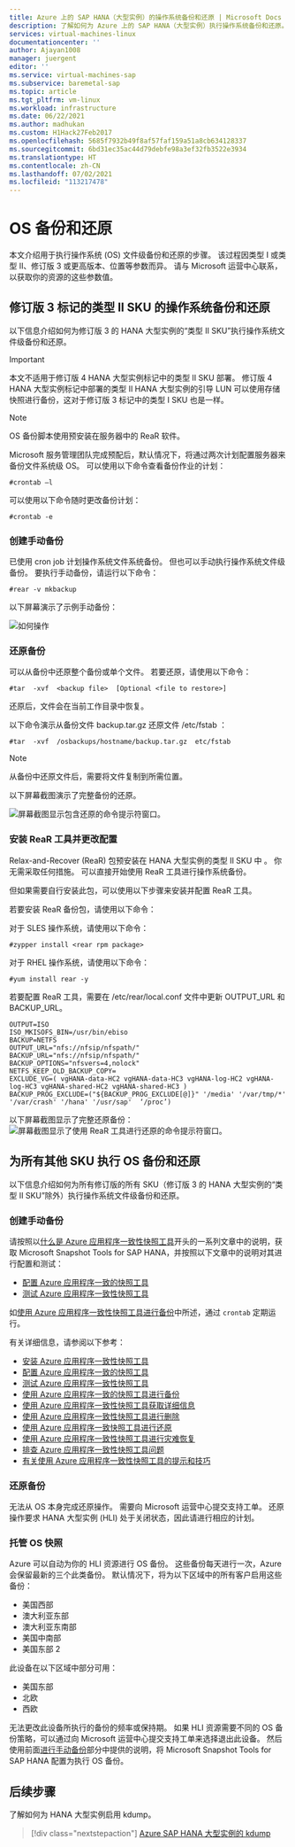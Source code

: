 ```yaml
---
title: Azure 上的 SAP HANA（大型实例）的操作系统备份和还原 | Microsoft Docs
description: 了解如何为 Azure 上的 SAP HANA（大型实例）执行操作系统备份和还原。
services: virtual-machines-linux
documentationcenter: ''
author: Ajayan1008
manager: juergent
editor: ''
ms.service: virtual-machines-sap
ms.subservice: baremetal-sap
ms.topic: article
ms.tgt_pltfrm: vm-linux
ms.workload: infrastructure
ms.date: 06/22/2021
ms.author: madhukan
ms.custom: H1Hack27Feb2017
ms.openlocfilehash: 5685f7932b49f8af57faf159a51a8cb634128337
ms.sourcegitcommit: 6bd31ec35ac44d79debfe98a3ef32fb3522e3934
ms.translationtype: HT
ms.contentlocale: zh-CN
ms.lasthandoff: 07/02/2021
ms.locfileid: "113217478"
---
```

# <a name="os-backup-and-restore"></a>OS 备份和还原

本文介绍用于执行操作系统 (OS) 文件级备份和还原的步骤。 该过程因类型 I 或类型 II、修订版 3 或更高版本、位置等参数而异。 请与 Microsoft 运营中心联系，以获取你的资源的这些参数值。

## <a name="os-backup-and-restore-for-type-ii-skus-of-revision-3-stamps"></a>修订版 3 标记的类型 II SKU 的操作系统备份和还原

以下信息介绍如何为修订版 3 的 HANA 大型实例的“类型 II SKU”执行操作系统文件级备份和还原。

>[!Important]
> 本文不适用于修订版 4 HANA 大型实例标记中的类型 II SKU 部署。 修订版 4 HANA 大型实例标记中部署的类型 II HANA 大型实例的引导 LUN 可以使用存储快照进行备份，这对于修订版 3 标记中的类型 I SKU 也是一样。


>[!NOTE]
>OS 备份脚本使用预安装在服务器中的 ReaR 软件。  

Microsoft 服务管理团队完成预配后，默认情况下，将通过两次计划配置服务器来备份文件系统级 OS。 可以使用以下命令查看备份作业的计划：

```
#crontab –l
```
可以使用以下命令随时更改备份计划：
```
#crontab -e
```
### <a name="take-a-manual-backup"></a>创建手动备份

已使用 cron job 计划操作系统文件系统备份。 但也可以手动执行操作系统文件级备份。 要执行手动备份，请运行以下命令：

```
#rear -v mkbackup
```
以下屏幕演示了示例手动备份：

![如何操作](media/HowToHLI/OSBackupTypeIISKUs/HowtoTakeManualBackup.PNG)


### <a name="restore-a-backup"></a>还原备份

可以从备份中还原整个备份或单个文件。 若要还原，请使用以下命令：

```
#tar  -xvf  <backup file>  [Optional <file to restore>]
```
还原后，文件会在当前工作目录中恢复。

以下命令演示从备份文件 backup.tar.gz 还原文件 /etc/fstab ：
```
#tar  -xvf  /osbackups/hostname/backup.tar.gz  etc/fstab 
```
>[!NOTE] 
>从备份中还原文件后，需要将文件复制到所需位置。

以下屏幕截图演示了完整备份的还原。

![屏幕截图显示包含还原的命令提示符窗口。](media/HowToHLI/OSBackupTypeIISKUs/HowtoRestoreaBackup.PNG)

### <a name="install-the-rear-tool-and-change-the-configuration"></a>安装 ReaR 工具并更改配置 

Relax-and-Recover (ReaR) 包预安装在 HANA 大型实例的类型 II SKU 中 。 你无需采取任何措施。 可以直接开始使用 ReaR 工具进行操作系统备份。

但如果需要自行安装此包，可以使用以下步骤来安装并配置 ReaR 工具。

若要安装 ReaR 备份包，请使用以下命令：

对于 SLES 操作系统，请使用以下命令：
```
#zypper install <rear rpm package>
```
对于 RHEL 操作系统，请使用以下命令： 

```
#yum install rear -y
```
若要配置 ReaR 工具，需要在 /etc/rear/local.conf 文件中更新 OUTPUT_URL 和 BACKUP_URL。

```
OUTPUT=ISO
ISO_MKISOFS_BIN=/usr/bin/ebiso
BACKUP=NETFS
OUTPUT_URL="nfs://nfsip/nfspath/"
BACKUP_URL="nfs://nfsip/nfspath/"
BACKUP_OPTIONS="nfsvers=4,nolock"
NETFS_KEEP_OLD_BACKUP_COPY=
EXCLUDE_VG=( vgHANA-data-HC2 vgHANA-data-HC3 vgHANA-log-HC2 vgHANA-log-HC3 vgHANA-shared-HC2 vgHANA-shared-HC3 )
BACKUP_PROG_EXCLUDE=("${BACKUP_PROG_EXCLUDE[@]}" '/media' '/var/tmp/*' '/var/crash' '/hana' '/usr/sap'  ‘/proc’)
```

以下屏幕截图显示了完整还原备份：![屏幕截图显示了使用 ReaR 工具进行还原的命令提示符窗口。](media/HowToHLI/OSBackupTypeIISKUs/RearToolConfiguration.PNG)


## <a name="os-backup-and-restore-for-all-other-skus"></a>为所有其他 SKU 执行 OS 备份和还原

以下信息介绍如何为所有修订版的所有 SKU（修订版 3 的 HANA 大型实例的“类型 II SKU”除外）执行操作系统文件级备份和还原。

### <a name="take-a-manual-backup"></a>创建手动备份

请按照以[什么是 Azure 应用程序一致性快照工具](../../../azure-netapp-files/azacsnap-introduction.md)开头的一系列文章中的说明，获取 Microsoft Snapshot Tools for SAP HANA，并按照以下文章中的说明对其进行配置和测试：

- [配置 Azure 应用程序一致的快照工具](../../../azure-netapp-files/azacsnap-cmd-ref-configure.md)
- [测试 Azure 应用程序一致性快照工具](../../../azure-netapp-files/azacsnap-cmd-ref-test.md) 

如[使用 Azure 应用程序一致性快照工具进行备份](../../../azure-netapp-files/azacsnap-cmd-ref-backup.md)中所述，通过 `crontab` 定期运行。 

有关详细信息，请参阅以下参考：

- [安装 Azure 应用程序一致性快照工具](../../../azure-netapp-files/azacsnap-installation.md)
- [配置 Azure 应用程序一致的快照工具](../../../azure-netapp-files/azacsnap-cmd-ref-configure.md)
- [测试 Azure 应用程序一致性快照工具](../../../azure-netapp-files/azacsnap-cmd-ref-test.md)
- [使用 Azure 应用程序一致的快照工具进行备份](../../../azure-netapp-files/azacsnap-cmd-ref-backup.md)
- [使用 Azure 应用程序一致性快照工具获取详细信息](../../../azure-netapp-files/azacsnap-cmd-ref-details.md)
- [使用 Azure 应用程序一致性快照工具进行删除](../../../azure-netapp-files/azacsnap-cmd-ref-delete.md)
- [使用 Azure 应用程序一致快照工具进行还原](../../../azure-netapp-files/azacsnap-cmd-ref-restore.md)
- [使用 Azure 应用程序一致性快照工具进行灾难恢复](../../../azure-netapp-files/azacsnap-disaster-recovery.md)
- [排查 Azure 应用程序一致性快照工具问题](../../../azure-netapp-files/azacsnap-troubleshoot.md)
- [有关使用 Azure 应用程序一致性快照工具的提示和技巧](../../../azure-netapp-files/azacsnap-tips.md)


### <a name="restore-a-backup"></a>还原备份

无法从 OS 本身完成还原操作。 需要向 Microsoft 运营中心提交支持工单。 还原操作要求 HANA 大型实例 (HLI) 处于关闭状态，因此请进行相应的计划。

### <a name="managed-os-snapshots"></a>托管 OS 快照

Azure 可以自动为你的 HLI 资源进行 OS 备份。 这些备份每天进行一次，Azure 会保留最新的三个此类备份。 默认情况下，将为以下区域中的所有客户启用这些备份：
- 美国西部
- 澳大利亚东部
- 澳大利亚东南部
- 美国中南部
- 美国东部 2

此设备在以下区域中部分可用：
- 美国东部
- 北欧
- 西欧

无法更改此设备所执行的备份的频率或保持期。 如果 HLI 资源需要不同的 OS 备份策略，可以通过向 Microsoft 运营中心提交支持工单来选择退出此设备。 然后使用前面[进行手动备份](#take-a-manual-backup)部分中提供的说明，将 Microsoft Snapshot Tools for SAP HANA 配置为执行 OS 备份。

## <a name="next-steps"></a>后续步骤

了解如何为 HANA 大型实例启用 kdump。

> [!div class="nextstepaction"]
> [Azure SAP HANA 大型实例的 kdump](hana-large-instance-enable-kdump.md)

